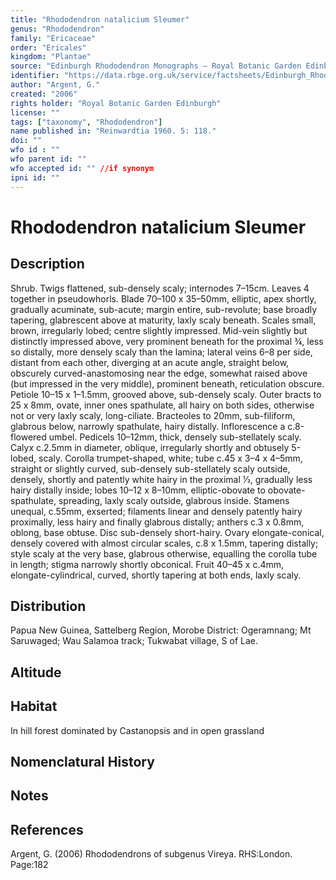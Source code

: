 ```yaml
---
title: "Rhododendron natalicium Sleumer"
genus: "Rhododendron"
family: "Ericaceae"
order: "Ericales"
kingdom: "Plantae"
source: "Edinburgh Rhododendron Monographs – Royal Botanic Garden Edinburgh"
identifier: "https://data.rbge.org.uk/service/factsheets/Edinburgh_Rhododendron_Monographs.xhtml"
author: "Argent, G."
created: "2006"
rights holder: "Royal Botanic Garden Edinburgh"
license: ""
tags: ["taxonomy", "Rhododendron"]
name published in: "Reinwardtia 1960. 5: 118."
doi: ""
wfo id : ""
wfo parent id: ""
wfo accepted id: "" //if synonym                      
ipni id: ""
---
```


                       

# Rhododendron natalicium Sleumer

## Description
Shrub. Twigs flattened, sub-densely scaly; internodes 7–15cm. Leaves 4 together in pseudowhorls. Blade 70–100 x 35–50mm, elliptic, apex shortly, gradually acuminate, sub-acute; margin entire, sub-revolute; base broadly tapering, glabrescent above at maturity, laxly scaly beneath. Scales small, brown, irregularly lobed; centre slightly impressed. Mid-vein slightly but distinctly impressed above, very prominent beneath for the proximal ¾, less so distally, more densely scaly than the lamina; lateral veins 6–8 per side, distant from each other, diverging at an acute angle, straight below, obscurely curved-anastomosing near the edge, somewhat raised above (but impressed in the very middle), prominent beneath, reticulation obscure. Petiole 10–15 x 1–1.5mm, grooved above, sub-densely scaly. Outer bracts to 25 x 8mm, ovate, inner ones spathulate, all hairy on both sides, otherwise not or very laxly scaly, long-ciliate. Bracteoles to 20mm, sub-filiform, glabrous below, narrowly spathulate, hairy distally. Inflorescence a c.8-flowered umbel. Pedicels 10–12mm, thick, densely sub-stellately scaly. Calyx c.2.5mm in diameter, oblique, irregularly shortly and obtusely 5-lobed, scaly. Corolla trumpet-shaped, white; tube c.45 x 3–4 x 4–5mm, straight or slightly curved, sub-densely sub-stellately scaly outside, densely, shortly and patently white hairy in the proximal 1⁄3, gradually less hairy distally inside; lobes 10–12 x 8–10mm, elliptic-obovate to obovate-spathulate, spreading, laxly scaly outside, glabrous inside. Stamens unequal, c.55mm, exserted; filaments linear and densely patently hairy proximally, less hairy and finally glabrous distally; anthers c.3 x 0.8mm, oblong, base obtuse. Disc sub-densely short-hairy. Ovary elongate-conical, densely covered with almost circular scales, c.8 x 1.5mm, tapering distally; style scaly at the very base, glabrous otherwise, equalling the corolla tube in length; stigma narrowly shortly obconical. Fruit 40–45 x c.4mm, elongate-cylindrical, curved, shortly tapering at both ends, laxly scaly.

## Distribution
Papua New Guinea, Sattelberg Region, Morobe District: Ogeramnang; Mt Saruwaged; Wau Salamoa track; Tukwabat village, S of Lae.

## Altitude


## Habitat
In hill forest dominated by Castanopsis and in open grassland

## Nomenclatural History

                       
## Notes


## References

Argent, G. (2006) Rhododendrons of subgenus Vireya. RHS:London. Page:182
